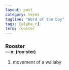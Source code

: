 ```yaml
---
layout: post
category: terms
tagline: "Word of the Day"
tags: [alpha_r]
term: rooster
---
```


<h3>Rooster<br/> <small>&mdash; n. (roo<span>&middot;</span>ster)</small></h3>
<p><ol><li>movement of a wallaby</li>
</ol></p>
